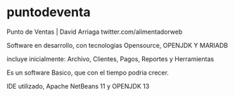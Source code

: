# puntodeventa
Punto de Ventas | David Arriaga twitter.com/alimentadorweb

Software en desarrollo, con tecnologias Opensource, OPENJDK Y MARIADB

incluye inicialmente: Archivo, Clientes, Pagos, Reportes y Herramientas

Es un software Basico, que con el tiempo podria crecer.

IDE utilizado, Apache NetBeans 11 y OPENJDK 13


